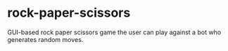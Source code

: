 # rock-paper-scissors
GUI-based rock paper scissors game the user can play against a bot who generates random moves.
